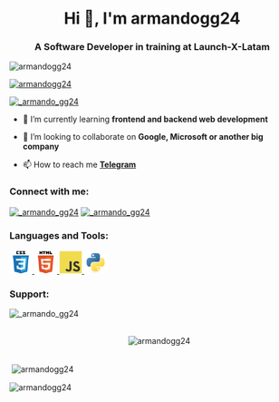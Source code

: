 <h1 align="center">Hi 👋, I'm armandogg24</h1>
<h3 align="center">A  Software Developer in training at Launch-X-Latam</h3>

<p align="left"> <img src="https://komarev.com/ghpvc/?username=armandogg24&label=Profile%20views&color=0e75b6&style=flat" alt="armandogg24" /> </p>

<p align="left"> <a href="https://github.com/ryo-ma/github-profile-trophy"><img src="https://github-profile-trophy.vercel.app/?username=armandogg24" alt="armandogg24" /></a> </p>

<p align="left"> <a href="https://twitter.com/_armando_gg24" target="blank"><img src="https://img.shields.io/twitter/follow/_armando_gg24?logo=twitter&style=for-the-badge" alt="_armando_gg24" /></a> </p>

- 🌱 I’m currently learning **frontend and backend web development**

- 👯 I’m looking to collaborate on **Google, Microsoft or another big company**

- 📫 How to reach me **<a href="https://t.me/armandogg24">Telegram</a>**

<h3 align="left">Connect with me:</h3>
<p align="left">
<a href="https://twitter.com/_armando_gg24" target="blank"><img align="center" src="https://raw.githubusercontent.com/rahuldkjain/github-profile-readme-generator/master/src/images/icons/Social/twitter.svg" alt="_armando_gg24" height="30" width="40" /></a>
<a href="https://instagram.com/_armando_gg24" target="blank"><img align="center" src="https://raw.githubusercontent.com/rahuldkjain/github-profile-readme-generator/master/src/images/icons/Social/instagram.svg" alt="_armando_gg24" height="30" width="40" /></a>
</p>

<h3 align="left">Languages and Tools:</h3>
<p align="left"> <a href="https://www.w3schools.com/css/" target="_blank" rel="noreferrer"> <img src="https://raw.githubusercontent.com/devicons/devicon/master/icons/css3/css3-original-wordmark.svg" alt="css3" width="40" height="40"/> </a> <a href="https://www.w3.org/html/" target="_blank" rel="noreferrer"> <img src="https://raw.githubusercontent.com/devicons/devicon/master/icons/html5/html5-original-wordmark.svg" alt="html5" width="40" height="40"/> </a> <a href="https://developer.mozilla.org/en-US/docs/Web/JavaScript" target="_blank" rel="noreferrer"> <img src="https://raw.githubusercontent.com/devicons/devicon/master/icons/javascript/javascript-original.svg" alt="javascript" width="40" height="40"/> </a> <a href="https://www.python.org" target="_blank" rel="noreferrer"> <img src="https://raw.githubusercontent.com/devicons/devicon/master/icons/python/python-original.svg" alt="python" width="40" height="40"/> </a> </p>

<h3 align="left">Support:</h3>
<p><a href="https://ko-fi.com/_armando_gg24"> <img align="left" src="https://cdn.ko-fi.com/cdn/kofi3.png?v=3" height="50" width="210" alt="_armando_gg24"></a></p>

<br><br>

<p><img align="left" src="https://github-readme-stats.vercel.app/api/top-langs?username=armandogg24&show_icons=true&locale=en&layout=compact" alt="armandogg24"></p>
<br><br>

<p>&nbsp;<img align="center" src="https://github-readme-stats.vercel.app/api?username=armandogg24&show_icons=true&locale=en" alt="armandogg24" /></p>

<p><img align="center" src="https://github-readme-streak-stats.herokuapp.com/?user=armandogg24&" alt="armandogg24" /></p>
